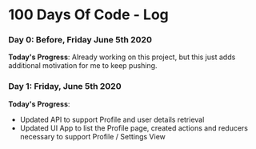 # 100 Days Of Code - Log

### Day 0: Before, Friday June 5th 2020

**Today's Progress**: Already working on this project, but this just adds additional motivation for me to keep pushing.

### Day 1: Friday, June 5th 2020

**Today's Progress**: 
- Updated API to support Profile and user details retrieval
- Updated UI App to list the Profile page, created actions and reducers necessary to support Profile / Settings View
